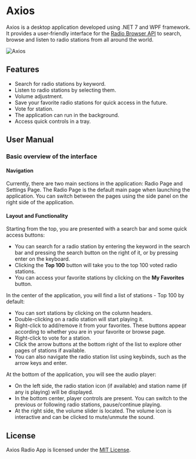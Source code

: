 # Axios

Axios is a desktop application developed using .NET 7 and WPF framework. It provides a user-friendly interface for the [Radio Browser API](https://www.radio-browser.info/) to search, browse and listen to radio stations from all around the world.


![Axios](https://user-images.githubusercontent.com/36519492/235307116-82b7ab88-fd1e-4984-ab48-749d41db8e2a.PNG)


## Features

- Search for radio stations by keyword.
- Listen to radio stations by selecting them.
- Volume adjustment.
- Save your favorite radio stations for quick access in the future.
- Vote for station.
- The application can run in the background.
- Access quick controls in a tray.

## User Manual
### Basic overview of the interface
#### Navigation
Currently, there are two main sections in the application: Radio Page and Settings Page. The Radio Page is the default main page when launching the application. You can switch between the pages using the side panel on the right side of the application.

#### Layout and Functionality
Starting from the top, you are presented with a search bar and some quick access buttons:

- You can search for a radio station by entering the keyword in the search bar and pressing the search button on the right of it, or by pressing enter on the keyboard.
- Clicking the **Top 100** button will take you to the top 100 voted radio stations.
- You can access your favorite stations by clicking on the **My Favorites** button.

In the center of the application, you will find a list of stations - Top 100 by default:
- You can sort stations by clicking on the column headers.
- Double-clicking on a radio station will start playing it.
- Right-click to add/remove it from your favorites. These buttons appear according to whether you are in your favorite or browse page.
- Right-click to vote for a station.
- Click the arrow buttons at the bottom right of the list to explore other pages of stations if available.
- You can also navigate the radio station list using keybinds, such as the arrow keys and enter.

At the bottom of the application, you will see the audio player:
- On the left side, the radio station icon (if available) and station name (if any is playing) will be displayed.
- In the bottom center, player controls are present. You can switch to the previous or following radio stations, pause/continue playing.
- At the right side, the volume slider is located. The volume icon is interactive and can be clicked to mute/unmute the sound.

## License

Axios Radio App is licensed under the [MIT License](LICENSE).
